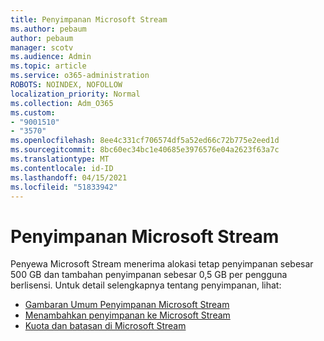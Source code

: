 ```yaml
---
title: Penyimpanan Microsoft Stream
ms.author: pebaum
author: pebaum
manager: scotv
ms.audience: Admin
ms.topic: article
ms.service: o365-administration
ROBOTS: NOINDEX, NOFOLLOW
localization_priority: Normal
ms.collection: Adm_O365
ms.custom:
- "9001510"
- "3570"
ms.openlocfilehash: 8ee4c331cf706574df5a52ed66c72b775e2eed1d
ms.sourcegitcommit: 8bc60ec34bc1e40685e3976576e04a2623f63a7c
ms.translationtype: MT
ms.contentlocale: id-ID
ms.lasthandoff: 04/15/2021
ms.locfileid: "51833942"
---
```

# <a name="microsoft-stream-storage"></a>Penyimpanan Microsoft Stream

Penyewa Microsoft Stream menerima alokasi tetap penyimpanan sebesar 500 GB dan tambahan penyimpanan sebesar 0,5 GB per pengguna berlisensi.
Untuk detail selengkapnya tentang penyimpanan, lihat:

- [Gambaran Umum Penyimpanan Microsoft Stream](https://docs.microsoft.com/stream/license-overview#storage)
- [Menambahkan penyimpanan ke Microsoft Stream](https://docs.microsoft.com/stream/storage-add-on)
- [Kuota dan batasan di Microsoft Stream](https://docs.microsoft.com/stream/quotas-and-limitations)
